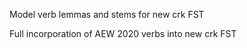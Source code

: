 




Model verb lemmas and stems for new crk FST


Full incorporation of AEW 2020 verbs into new crk FST



